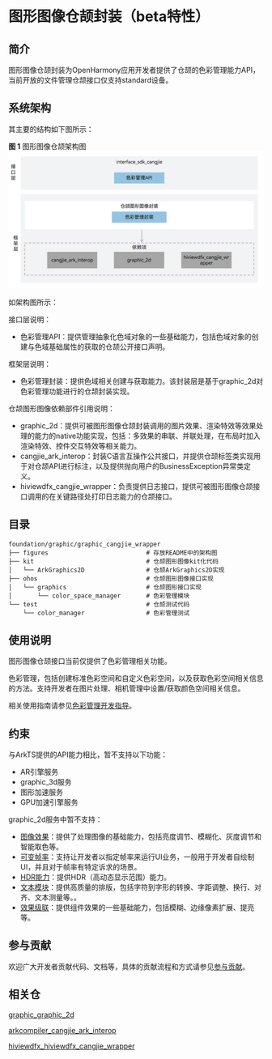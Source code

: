 # 图形图像仓颉封装（beta特性）

## 简介

图形图像仓颉封装为OpenHarmony应用开发者提供了仓颉的色彩管理能力API，当前开放的文件管理仓颉接口仅支持standard设备。

## 系统架构

其主要的结构如下图所示：

**图 1**  图形图像仓颉架构图
![图形图像仓颉接口](figures/graphic_cangjie_wrapper_architecture_zh.png)

如架构图所示：

接口层说明：

- 色彩管理API：提供管理抽象化色域对象的一些基础能力，包括色域对象的创建与色域基础属性的获取的仓颉公开接口声明。

框架层说明：

- 色彩管理封装：提供色域相关创建与获取能力。该封装层是基于graphic_2d对色彩管理功能进行的仓颉封装实现。

仓颉图形图像依赖部件引用说明：

- graphic_2d：提供可被图形图像仓颉封装调用的图片效果、渲染特效等效果处理的能力的native功能实现，包括：多效果的串联、并联处理，在布局时加入渲染特效、控件交互特效等相关能力。
- cangjie_ark_interop：封装C语言互操作公共接口，并提供仓颉标签类实现用于对仓颉API进行标注，以及提供抛向用户的BusinessException异常类定义。
- hiviewdfx_cangjie_wrapper：负责提供日志接口，提供可被图形图像仓颉接口调用的在关键路径处打印日志能力的仓颉接口。

## 目录

```
foundation/graphic/graphic_cangjie_wrapper
├── figures                           # 存放README中的架构图
├── kit                               # 仓颉图形图像kit化代码
│   └── ArkGraphics2D                 # 仓颉ArkGraphics2D实现
├── ohos                              # 仓颉图形图像接口实现
│   └── graphics                      # 仓颉图形接口实现
│       └── color_space_manager       # 色彩管理模块
└── test                              # 仓颉测试代码
    └── color_manager                 # 色彩管理测试
```

## 使用说明

图形图像仓颉接口当前仅提供了色彩管理相关功能。

色彩管理，包括创建标准色彩空间和自定义色彩空间，以及获取色彩空间相关信息的方法。支持开发者在图片处理、相机管理中设置/获取颜色空间相关信息。

相关使用指南请参见[色彩管理开发指导](https://gitcode.com/openharmony-sig/arkcompiler_cangjie_ark_interop/blob/master/doc/Dev_Guide/source_zh_cn/graphics/cj-color-manager-development-guide.md)。

## 约束

与ArkTS提供的API能力相比，暂不支持以下功能：

- AR引擎服务
- graphic_3d服务
- 图形加速服务
- GPU加速引擎服务

graphic_2d服务中暂不支持：

- [图像效果](https://gitcode.com/openharmony/docs/blob/master/zh-cn/application-dev/reference/apis-arkgraphics2d/js-apis-effectKit.md)：提供了处理图像的基础能力，包括亮度调节、模糊化、灰度调节和智能取色等。
- [可变帧率](https://gitcode.com/openharmony/docs/blob/master/zh-cn/application-dev/reference/apis-arkgraphics2d/js-apis-graphics-displaySync.md)：支持让开发者以指定帧率来运行UI业务，一般用于开发者自绘制UI，并且对于帧率有特定诉求的场景。
- [HDR能力](https://gitcode.com/openharmony/docs/blob/master/zh-cn/application-dev/reference/apis-arkgraphics2d/js-apis-hdrCapability.md)：提供HDR（高动态显示范围）能力。
- [文本模块](https://gitcode.com/openharmony/docs/blob/master/zh-cn/application-dev/reference/apis-arkgraphics2d/js-apis-graphics-text.md)：提供高质量的排版，包括字符到字形的转换、字距调整、换行、对齐、文本测量等。。
- [效果级联](https://gitcode.com/openharmony/docs/blob/master/zh-cn/application-dev/reference/apis-arkgraphics2d/js-apis-uiEffect.md)：提供组件效果的一些基础能力，包括模糊、边缘像素扩展、提亮等。

## 参与贡献

欢迎广大开发者贡献代码、文档等，具体的贡献流程和方式请参见[参与贡献](https://gitcode.com/openharmony/docs/blob/master/zh-cn/contribute/%E5%8F%82%E4%B8%8E%E8%B4%A1%E7%8C%AE.md)。

## 相关仓

[graphic_graphic_2d](https://gitcode.com/openharmony/graphic_graphic_2d/blob/master/README_zh.md)

[arkcompiler_cangjie_ark_interop](https://gitcode.com/openharmony-sig/arkcompiler_cangjie_ark_interop/blob/master/README_zh.md)

[hiviewdfx_hiviewdfx_cangjie_wrapper](https://gitcode.com/openharmony-sig/hiviewdfx_hiviewdfx_cangjie_wrapper/blob/master/README_zh.md)